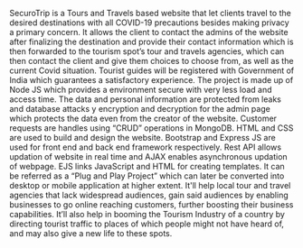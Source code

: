 SecuroTrip is a Tours and Travels based website that let clients travel to the desired destinations with all COVID-19 precautions besides making privacy a primary concern.
It allows the client to contact the admins of the website after finalizing the destination and provide their contact information which is then forwarded to the tourism spot’s tour and travels agencies, which can then contact the client and give them choices to choose from,
as well as the current Covid situation. 
Tourist guides will be registered with Government of India which guarantees a satisfactory experience.
The project is made up of Node JS which provides a environment secure with very less load and access time. The data and personal information are protected from leaks and database attacks y encryption and decryption for the admin page which protects the data
even from the creator of the website. 
Customer requests are handles using “CRUD” operations in MongoDB. HTML and CSS are used to build and design the website.
Bootstrap and Express JS are used for front end and back end framework respectively.
Rest API allows updation of website in real time and AJAX enables asynchronous updation of webpage. EJS links JavaScript and HTML for creating templates. 
It can be referred as a “Plug and Play Project” which can later be converted into desktop or mobile application at higher extent.
It'll help local tour and travel agencies that lack widespread audiences, gain said audiences
by enabling businesses to go online reaching customers, further boosting their business capabilities.
It’ll also help in booming the Tourism Industry of a country by directing tourist traffic to places of which people might not have heard of, and may also give a new life to these spots.
